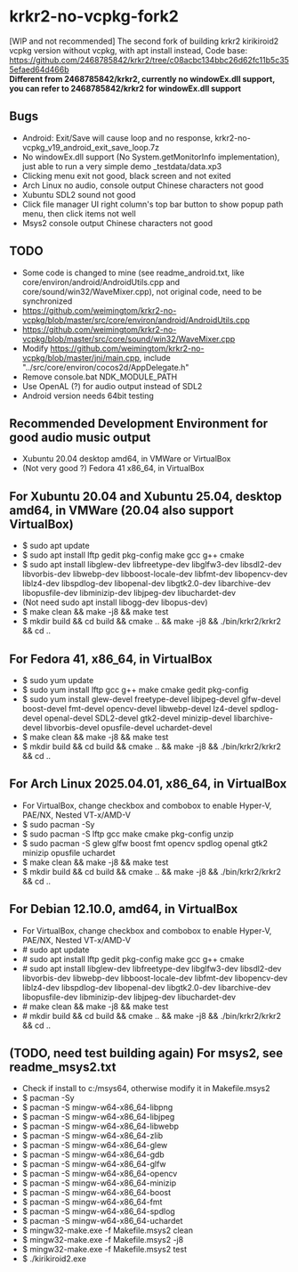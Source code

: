 # krkr2-no-vcpkg-fork2
[WIP and not recommended] The second fork of building krkr2 kirikiroid2 vcpkg version without vcpkg, with apt install instead,
Code base:  
https://github.com/2468785842/krkr2/tree/c08acbc134bbc26d62fc11b5c355efaed64d466b  
**Different from 2468785842/krkr2, currently no windowEx.dll support, you can refer to 2468785842/krkr2 for windowEx.dll support**

## Bugs
* Android: Exit/Save will cause loop and no response, krkr2-no-vcpkg_v19_android_exit_save_loop.7z  
* No windowEx.dll support (No System.getMonitorInfo implementation), just able to run a very simple demo _testdata/data.xp3  
* Clicking menu exit not good, black screen and not exited
* Arch Linux no audio, console output Chinese characters not good
* Xubuntu SDL2 sound not good
* Click file manager UI right column's top bar button to show popup path menu, then click items not well  
* Msys2 console output Chinese characters not good

## TODO
* Some code is changed to mine (see readme_android.txt, like core/environ/android/AndroidUtils.cpp and core/sound/win32/WaveMixer.cpp), not original code, need to be synchronized  
* https://github.com/weimingtom/krkr2-no-vcpkg/blob/master/src/core/environ/android/AndroidUtils.cpp  
* https://github.com/weimingtom/krkr2-no-vcpkg/blob/master/src/core/sound/win32/WaveMixer.cpp  
* Modify https://github.com/weimingtom/krkr2-no-vcpkg/blob/master/jni/main.cpp, include "../src/core/environ/cocos2d/AppDelegate.h"  
* Remove console.bat NDK_MODULE_PATH
* Use OpenAL (?) for audio output instead of SDL2
* Android version needs 64bit testing

## Recommended Development Environment for good audio music output 
* Xubuntu 20.04 desktop amd64, in VMWare or VirtualBox  
* (Not very good ?) Fedora 41 x86_64, in VirtualBox  

## For Xubuntu 20.04 and Xubuntu 25.04, desktop amd64, in VMWare (20.04 also support VirtualBox)  
* $ sudo apt update
* $ sudo apt install lftp gedit pkg-config make gcc g++ cmake
* $ sudo apt install libglew-dev libfreetype-dev libglfw3-dev libsdl2-dev libvorbis-dev libwebp-dev  libboost-locale-dev libfmt-dev libopencv-dev liblz4-dev libspdlog-dev libopenal-dev libgtk2.0-dev libarchive-dev libopusfile-dev libminizip-dev libjpeg-dev libuchardet-dev 
* (Not need sudo apt install libogg-dev libopus-dev)
* $ make clean && make -j8 && make test
* $ mkdir build && cd build && cmake .. && make -j8 && ./bin/krkr2/krkr2 && cd ..

## For Fedora 41, x86_64, in VirtualBox
* $ sudo yum update
* $ sudo yum install lftp gcc g++ make cmake gedit pkg-config
* $ sudo yum install glew-devel freetype-devel libjpeg-devel glfw-devel boost-devel fmt-devel opencv-devel libwebp-devel lz4-devel spdlog-devel openal-devel SDL2-devel gtk2-devel minizip-devel libarchive-devel libvorbis-devel opusfile-devel uchardet-devel
* $ make clean && make -j8 && make test
* $ mkdir build && cd build && cmake .. && make -j8 && ./bin/krkr2/krkr2 && cd ..

## For Arch Linux 2025.04.01, x86_64, in VirtualBox
* For VirtualBox, change checkbox and combobox to enable Hyper-V, PAE/NX, Nested VT-x/AMD-V
* $ sudo pacman -Sy
* $ sudo pacman -S lftp gcc make cmake pkg-config unzip 
* $ sudo pacman -S glew glfw boost fmt opencv spdlog openal gtk2 minizip opusfile uchardet 
* $ make clean && make -j8 && make test
* $ mkdir build && cd build && cmake .. && make -j8 && ./bin/krkr2/krkr2 && cd ..

## For Debian 12.10.0, amd64, in VirtualBox
* For VirtualBox, change checkbox and combobox to enable Hyper-V, PAE/NX, Nested VT-x/AMD-V
* \# sudo apt update
* \# sudo apt install lftp gedit pkg-config make gcc g++ cmake
* \# sudo apt install libglew-dev libfreetype-dev libglfw3-dev libsdl2-dev libvorbis-dev libwebp-dev  libboost-locale-dev libfmt-dev libopencv-dev liblz4-dev libspdlog-dev libopenal-dev libgtk2.0-dev libarchive-dev libopusfile-dev libminizip-dev libjpeg-dev libuchardet-dev
* \# make clean && make -j8 && make test
* \# mkdir build && cd build && cmake .. && make -j8 && ./bin/krkr2/krkr2 && cd ..

## (TODO, need test building again) For msys2, see readme_msys2.txt  
* Check if install to c:/msys64, otherwise modify it in Makefile.msys2
* $ pacman -Sy
* $ pacman -S mingw-w64-x86_64-libpng
* $ pacman -S mingw-w64-x86_64-libjpeg
* $ pacman -S mingw-w64-x86_64-libwebp
* $ pacman -S mingw-w64-x86_64-zlib
* $ pacman -S mingw-w64-x86_64-glew
* $ pacman -S mingw-w64-x86_64-gdb
* $ pacman -S mingw-w64-x86_64-glfw
* $ pacman -S mingw-w64-x86_64-opencv
* $ pacman -S mingw-w64-x86_64-minizip
* $ pacman -S mingw-w64-x86_64-boost
* $ pacman -S mingw-w64-x86_64-fmt
* $ pacman -S mingw-w64-x86_64-spdlog
* $ pacman -S mingw-w64-x86_64-uchardet
* $ mingw32-make.exe -f Makefile.msys2 clean
* $ mingw32-make.exe -f Makefile.msys2 -j8
* $ mingw32-make.exe -f Makefile.msys2 test
* $ ./kirikiroid2.exe

